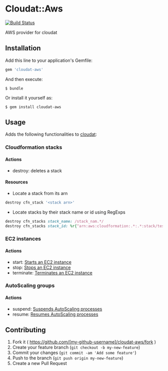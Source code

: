# Cloudat::Aws

[![Build Status](https://travis-ci.org/zl4bv/cloudat.svg?branch=master)](https://travis-ci.org/zl4bv/cloudat)

AWS provider for cloudat

## Installation

Add this line to your application's Gemfile:

```ruby
gem 'cloudat-aws'
```

And then execute:

    $ bundle

Or install it yourself as:

    $ gem install cloudat-aws

## Usage

Adds the following functionalities to [cloudat](https://github.com/zl4bv/cloudat):

### Cloudformation stacks
#### Actions
  * destroy: deletes a stack

#### Resources
  * Locate a stack from its arn
```ruby
destroy cfn_stack '<stack arn>'
```
  * Locate stacks by their stack name or id using RegExps
```ruby
destroy cfn_stacks stack_name: /stack_nam.*/
destroy cfn_stacks stack_id: %r{^arn:aws:cloudformation:.*:.*:stack/test-stack}
```

### EC2 instances
#### Actions
 * start: [Starts an EC2 instance](http://docs.aws.amazon.com/sdkforruby/api/Aws/EC2/Instance.html#start-instance_method)
 * stop: [Stops an EC2 instance](http://docs.aws.amazon.com/sdkforruby/api/Aws/EC2/Instance.html#stop-instance_method)
 * terminate: [Terminates an EC2 instance](http://docs.aws.amazon.com/sdkforruby/api/Aws/EC2/Instance.html#terminate-instance_method)

### AutoScaling groups
#### Actions
 * suspend: [Suspends AutoScaling processes](http://docs.aws.amazon.com/AutoScaling/latest/APIReference/API_SuspendProcesses.html)
 * resume: [Resumes AutoScaling processes](http://docs.aws.amazon.com/AutoScaling/latest/APIReference/API_ResumeProcesses.html)

## Contributing

1. Fork it ( https://github.com/[my-github-username]/cloudat-aws/fork )
2. Create your feature branch (`git checkout -b my-new-feature`)
3. Commit your changes (`git commit -am 'Add some feature'`)
4. Push to the branch (`git push origin my-new-feature`)
5. Create a new Pull Request
